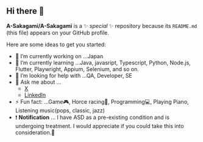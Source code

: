 ## Hi there 👋


**A-Sakagami/A-Sakagami** is a ✨ _special_ ✨ repository because its `README.md` (this file) appears on your GitHub profile.

Here are some ideas to get you started:

- 🔭 I’m currently working on ...Japan
- 🌱 I’m currently learning ...Java, javasript, Typescript, Python, Node.js, Flutter, Playwright, Appium, Selenium, and so on.
- 🤔 I’m looking for help with ...QA, Developer, SE
- 💬 Ask me about ...
  -  [X](https://x.com/gmys_amtkzT)
  - [LinkedIn](https://www.linkedin.com/feed/)
- ⚡ Fun fact: ...Game🎮, Horce racing🏇, Programming💻, Playing Piano, Listening music(pops, classic, jazz)
- ❗ **Notification** ... I have ASD as a pre-existing condition and is undergoing treatment. I would appreciate if you could take this into consideration.🙇
